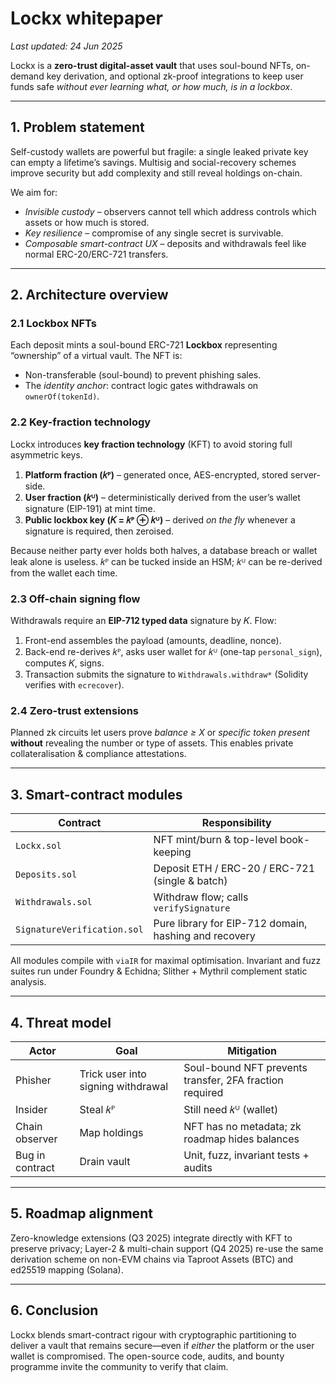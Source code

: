 # Lockx whitepaper

_Last updated: 24 Jun 2025_

Lockx is a **zero-trust digital-asset vault** that uses soul-bound NFTs, on-demand key derivation, and optional zk-proof integrations to keep user funds safe _without ever learning what, or how much, is in a lockbox_.

---

## 1. Problem statement

Self-custody wallets are powerful but fragile: a single leaked private key can empty a lifetime’s savings. Multisig and social-recovery schemes improve security but add complexity and still reveal holdings on-chain.

We aim for:

* _Invisible custody_ – observers cannot tell which address controls which assets or how much is stored.
* _Key resilience_ – compromise of any single secret is survivable.
* _Composable smart-contract UX_ – deposits and withdrawals feel like normal ERC-20/ERC-721 transfers.

---

## 2. Architecture overview

### 2.1 Lockbox NFTs

Each deposit mints a soul-bound ERC-721 **Lockbox** representing “ownership” of a virtual vault.  The NFT is:

* Non-transferable (soul-bound) to prevent phishing sales.  
* The _identity anchor_: contract logic gates withdrawals on `ownerOf(tokenId)`.

### 2.2 Key-fraction technology

Lockx introduces **key fraction technology** (KFT) to avoid storing full asymmetric keys.

1. **Platform fraction (𝑘ᴾ)** – generated once, AES-encrypted, stored server-side.  
2. **User fraction (𝑘ᵁ)** – deterministically derived from the user’s wallet signature (EIP-191) at mint time.
3. **Public lockbox key (𝐾 = 𝑘ᴾ ⊕ 𝑘ᵁ)** – derived _on the fly_ whenever a signature is required, then zeroised.

Because neither party ever holds both halves, a database breach or wallet leak alone is useless.  𝑘ᴾ can be tucked inside an HSM; 𝑘ᵁ can be re-derived from the wallet each time.

### 2.3 Off-chain signing flow

Withdrawals require an **EIP-712 typed data** signature by 𝐾.  Flow:

1. Front-end assembles the payload (amounts, deadline, nonce).  
2. Back-end re-derives 𝑘ᴾ, asks user wallet for 𝑘ᵁ (one-tap `personal_sign`), computes 𝐾, signs.  
3. Transaction submits the signature to `Withdrawals.withdraw*` (Solidity verifies with `ecrecover`).

### 2.4 Zero-trust extensions

Planned zk circuits let users prove _balance ≥ X_ or _specific token present_ **without** revealing the number or type of assets.  This enables private collateralisation & compliance attestations.

---

## 3. Smart-contract modules

| Contract | Responsibility |
|----------|----------------|
| `Lockx.sol` | NFT mint/burn & top-level book-keeping |
| `Deposits.sol` | Deposit ETH / ERC-20 / ERC-721 (single & batch) |
| `Withdrawals.sol` | Withdraw flow; calls `verifySignature` |
| `SignatureVerification.sol` | Pure library for EIP-712 domain, hashing and recovery |

All modules compile with `viaIR` for maximal optimisation.  Invariant and fuzz suites run under Foundry & Echidna; Slither + Mythril complement static analysis.

---

## 4. Threat model

| Actor | Goal | Mitigation |
|-------|------|-----------|
| Phisher | Trick user into signing withdrawal | Soul-bound NFT prevents transfer, 2FA fraction required |
| Insider | Steal 𝑘ᴾ | Still need 𝑘ᵁ (wallet) |
| Chain observer | Map holdings | NFT has no metadata; zk roadmap hides balances |
| Bug in contract | Drain vault | Unit, fuzz, invariant tests + audits |

---

## 5. Roadmap alignment

Zero-knowledge extensions (Q3 2025) integrate directly with KFT to preserve privacy; Layer-2 & multi-chain support (Q4 2025) re-use the same derivation scheme on non-EVM chains via Taproot Assets (BTC) and ed25519 mapping (Solana).

---

## 6. Conclusion

Lockx blends smart-contract rigour with cryptographic partitioning to deliver a vault that remains secure—even if _either_ the platform or the user wallet is compromised.  The open-source code, audits, and bounty programme invite the community to verify that claim.
